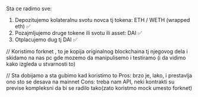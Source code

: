 Sta ce radimo sve:
1. Depozitujemo kolateralnu svotu novca tj tokena: ETH / WETH (wrapped eth) ✅
2. Pozajmljujemo druge tokene ili svotu ili asset: DAI ✅
3. Otplacujemo dug tj DAI ✅


// Koristimo forknet , to je kopija originalnog blockchaina tj njegovog dela i skidamo na nas pc gde mozemo da manipulisemo i testiramo (i da vidimo kako izgleda u stvarnosti to)

// Sta dobijamo a sta gubimo kad koristimo to
Pros: brzo je, lako, i prestavlja ono sto se desava na mainnet
Cons: treba nam API, neki kontrakti su previse kompleksni da bi se radilo tako(zato koristmo mock umesto forknet)